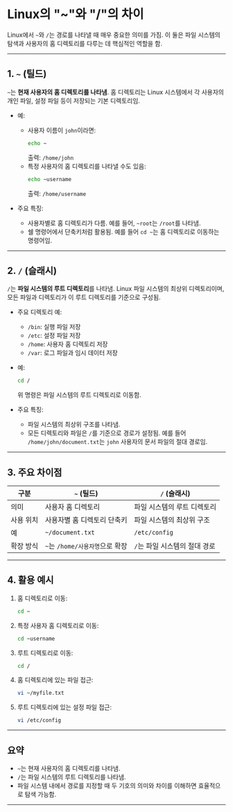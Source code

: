 
# Linux의 "~"와 "/"의 차이

Linux에서 `~`와 `/`는 경로를 나타낼 때 매우 중요한 의미를 가짐. 이 둘은 파일 시스템의 탐색과 사용자의 홈 디렉토리를 다루는 데 핵심적인 역할을 함.

---

## 1. `~` (틸드)
`~`는 **현재 사용자의 홈 디렉토리를 나타냄**. 홈 디렉토리는 Linux 시스템에서 각 사용자의 개인 파일, 설정 파일 등이 저장되는 기본 디렉토리임.

- 예:
  - 사용자 이름이 `john`이라면:
    ```bash
    echo ~
    ```
    출력: `/home/john`
  - 특정 사용자의 홈 디렉토리를 나타낼 수도 있음:
    ```bash
    echo ~username
    ```
    출력: `/home/username`

- 주요 특징:
  - 사용자별로 홈 디렉토리가 다름. 예를 들어, `~root`는 `/root`를 나타냄.
  - 쉘 명령어에서 단축키처럼 활용됨. 예를 들어 `cd ~`는 홈 디렉토리로 이동하는 명령어임.

---

## 2. `/` (슬래시)
`/`는 **파일 시스템의 루트 디렉토리**를 나타냄. Linux 파일 시스템의 최상위 디렉토리이며, 모든 파일과 디렉토리가 이 루트 디렉토리를 기준으로 구성됨.

- 주요 디렉토리 예:
  - `/bin`: 실행 파일 저장
  - `/etc`: 설정 파일 저장
  - `/home`: 사용자 홈 디렉토리 저장
  - `/var`: 로그 파일과 임시 데이터 저장

- 예:
  ```bash
  cd /
  ```
  위 명령은 파일 시스템의 루트 디렉토리로 이동함.

- 주요 특징:
  - 파일 시스템의 최상위 구조를 나타냄.
  - 모든 디렉토리와 파일은 `/`를 기준으로 경로가 설정됨. 예를 들어 `/home/john/document.txt`는 `john` 사용자의 문서 파일의 절대 경로임.

---

## 3. 주요 차이점
| 구분         | `~` (틸드)                 | `/` (슬래시)                 |
|--------------|----------------------------|------------------------------|
| 의미         | 사용자 홈 디렉토리          | 파일 시스템의 루트 디렉토리   |
| 사용 위치    | 사용자별 홈 디렉토리 단축키 | 파일 시스템의 최상위 구조    |
| 예           | `~/document.txt`           | `/etc/config`                |
| 확장 방식    | `~`는 `/home/사용자명`으로 확장 | `/`는 파일 시스템의 절대 경로 |

---

## 4. 활용 예시
1. 홈 디렉토리로 이동:
   ```bash
   cd ~
   ```

2. 특정 사용자 홈 디렉토리로 이동:
   ```bash
   cd ~username
   ```

3. 루트 디렉토리로 이동:
   ```bash
   cd /
   ```

4. 홈 디렉토리에 있는 파일 접근:
   ```bash
   vi ~/myfile.txt
   ```

5. 루트 디렉토리에 있는 설정 파일 접근:
   ```bash
   vi /etc/config
   ```

---

## 요약
- `~`는 현재 사용자의 홈 디렉토리를 나타냄.
- `/`는 파일 시스템의 루트 디렉토리를 나타냄.
- 파일 시스템 내에서 경로를 지정할 때 두 기호의 의미와 차이를 이해하면 효율적으로 탐색 가능함.

---

